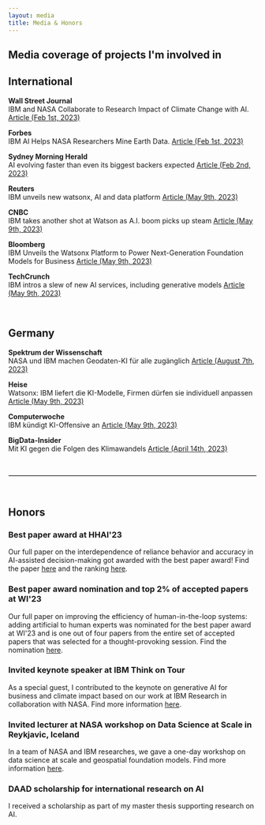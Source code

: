 ```yaml
---
layout: media
title: Media & Honors
---
```


## Media coverage of projects I'm involved in
## International
**Wall Street Journal**
<br>
IBM and NASA Collaborate to Research Impact of Climate Change with AI. [Article (Feb 1st, 2023)](https://www.wsj.com/articles/ibm-and-nasa-collaborate-to-research-impact-of-climate-change-with-ai-01675249538)

**Forbes**
<br>
IBM AI Helps NASA Researchers Mine Earth Data. [Article (Feb 1st, 2023)](https://www.forbes.com/sites/tiriasresearch/2023/02/01/ibm-ai-helps-nasa-researchers-mine-earth-data/?sh=414d70e94b87)

**Sydney Morning Herald**
<br>
AI evolving faster than even its biggest backers expected [Article (Feb 2nd, 2023)](https://www.smh.com.au/world/north-america/things-are-moving-really-really-fast-inside-a-lab-researching-ai-20230201-p5ch1z.html) 

**Reuters**
<br>
IBM unveils new watsonx, AI and data platform [Article (May 9th, 2023)](https://www.reuters.com/technology/ibm-unveils-new-watsonx-ai-data-platform-2023-05-09/)

**CNBC**
<br>
IBM takes another shot at Watson as A.I. boom picks up steam [Article (May 9th, 2023)](https://www.cnbc.com/2023/05/09/ibm-takes-another-shot-at-watson-as-ai-boom-picks-up-steam.html)

**Bloomberg**
<br>
IBM Unveils the Watsonx Platform to Power Next-Generation Foundation Models for Business [Article (May 9th, 2023)](https://www.bloomberg.com/press-releases/2023-05-09/ibm-unveils-the-watsonx-platform-to-power-next-generation-foundation-models-for-business-lhg3ptjk)

**TechCrunch**
<br>
IBM intros a slew of new AI services, including generative models [Article (May 9th, 2023)](https://techcrunch.com/2023/05/09/ibm-intros-a-slew-of-new-ai-services-including-generative-models/amp/?guce_referrer=aHR0cHM6Ly93d3cuZ29vZ2xlLmNoLw&guce_referrer_sig=AQAAAD_BS&guccounter=2)

<br>

## Germany 

**Spektrum der Wissenschaft**
<br>
NASA und IBM machen Geodaten-KI für alle zugänglich [Article (August 7th, 2023)](https://www.spektrum.de/news/open-science-nasa-und-ibm-machen-geodaten-ki-fuer-alle-zugaenglich/2167956)

**Heise**
<br>
Watsonx: IBM liefert die KI-Modelle, Firmen dürfen sie individuell anpassen [Article (May 9th, 2023)](https://www.heise.de/news/IBM-KI-Plattform-Watsonx-samt-vortrainierter-Modelle-zum-Anpassen-8991618.html)

**Computerwoche**
<br>
IBM kündigt KI-Offensive an [Article (May 9th, 2023)](https://www.computerwoche.de/a/ibm-kuendigt-ki-offensive-an,3614423)


**BigData-Insider**
<br>
Mit KI gegen die Folgen des Klimawandels [Article (April 14th, 2023)](https://www.bigdata-insider.de/mit-ki-gegen-die-folgen-des-klimawandels-a-ff759cda97b6d430b9fc2a88ae8d4987/) 

<br>
<hr style="border:.5px solid lightgray"> <br>


## Honors
### Best paper award at HHAI'23
Our full paper on the interdependence of reliance behavior and accuracy in AI-assisted decision-making got awarded with the best paper award! Find the paper [here](https://arxiv.org/pdf/2304.08804.pdf) and the ranking [here](https://hhai-conference.org/2023/accepted-papers/).

### Best paper award nomination and top 2% of accepted papers at WI'23
Our full paper on improving the efficiency of human-in-the-loop systems: adding artificial to human experts was nominated for the best paper award at WI'23 and is one out of four papers from the entire set of accepted papers that was selected for a thought-provoking session. Find the nomination [here](https://wi2023.de/en/best-paper-nominations/).

### Invited keynote speaker at IBM Think on Tour
As a special guest, I contributed to the keynote on generative AI for business and climate impact based on our work at IBM Research in collaboration with NASA. Find more information [here](https://www.linkedin.com/posts/johannes-jakubik-8763ba167_was-super-exciting-to-contribute-to-the-keynote-activity-7077302085284716544-kDBj?utm_source=share&utm_medium=member_ios).

### Invited lecturer at NASA workshop on Data Science at Scale in Reykjavic, Iceland
In a team of NASA and IBM researches, we gave a one-day workshop on data science at scale and geospatial foundation models. Find more information [here](https://www.hdc-rs.com/summer-schools/2023/lecture-for-topic-1).

### DAAD scholarship for international research on AI
I received a scholarship as part of my master thesis supporting research on AI. 

